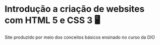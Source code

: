 # Introdução a criação de websites com HTML 5 e CSS 3 :desktop_computer:

Site produzido por meio dos conceitos básicos ensinado no curso da DIO

